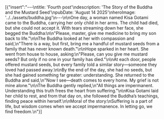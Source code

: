 [{"insert":"---\ntitle: 'Fourth post'\ndescription: 'The Story of the Buddha and the Mustard Seed'\npubDate: 'August 14 2025'\nheroImage: '../../assets/buddha.jpg'\n---\n\nOne day, a woman named Kisa Gotami came to the Buddha, carrying her only child in her arms. The child had died, but she could not accept it. With tears streaming down her face, she begged the Buddha:\n\n\"Please, master, give me medicine to bring my son back to life.\"\n\nThe Buddha looked at her with compassion and said,\n\"There is a way, but first, bring me a handful of mustard seeds from a family that has never known death.\"\n\nHope sparked in her heart. She went from house to house, asking:\n\"Please, can you give me mustard seeds? But only if no one in your family has died.\"\n\nAt each door, people offered mustard seeds, but every family told a similar story—someone they loved had passed away.\n\nBy the end of the day, she had no seeds, but she had gained something far greater: understanding. She returned to the Buddha and said,\n\"Now I see—death comes to every home. My grief is not mine alone.\"\n\nThe Buddha gently replied,\n\"All things are impermanent. Understanding this truth frees the heart from suffering.\"\n\nKisa Gotami laid her child to rest, and from that day on, she followed the Buddha’s teachings, finding peace within herself.\n\nMoral of the story:\nSuffering is a part of life, but wisdom comes when we accept impermanence. In letting go, we find freedom.\n"}]
